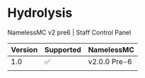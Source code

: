 # Hydrolysis
NamelessMC v2 pre6 | Staff Control Panel

| Version  | Supported          | NamelessMC
|----------|--------------------|----------------
| 1.0      | :white_check_mark: | v2.0.0 Pre-6
|          |                    |
